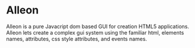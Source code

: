 # Alleon
 Alleon is a  pure Javacript dom based GUI for creation HTML5 applications. Alleon lets create a complex gui system using  the familiar html, elements names, attributes, css style attributes, and events names.
